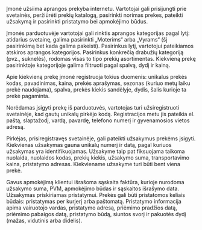 Įmonė užsiima aprangos prekyba internetu. Vartotojai gali prisijungti prie svetainės, peržiūrėti prekių katalogą, pasirinkti norimas prekes, pateikti užsakymą ir pasirinkti pristatymo bei apmokėjimo būdus. 

Įmonės parduotuvėje vartotojai gali rinktis aprangos kategorijas pagal lytį: atidarius svetainę, galima pasirinkti „Moterims“ arba „Vyrams“ (šį pasirinkimą bet kada galima pakeisti). Pasirinkus lytį, vartotojui pateikiamos atskiros aprangos kategorijos. Pasirinkus konkrečią drabužių kategoriją (pvz., suknelės), rodomas visas to tipo prekių asortimentas. Kiekvieną prekę pasirinktoje kategorijoje galima filtruoti pagal spalvą, dydį ir kainą.

Apie kiekvieną prekę įmonė registruoja tokius duomenis: unikalus prekės kodas, pavadinimas, kaina, prekės aprašymas, sezonas (kuriuo metų laiku prekė naudojama), spalva, prekės kiekis sandėlyje, dydis, šalis kurioje ta prekė pagaminta.

Norėdamas įsigyti prekę iš parduotuvės, vartotojas turi užsiregistruoti svetainėje, kad gautų unikalų pirkėjo kodą. Registracijos metu jis pateikia el. paštą, slaptažodį, vardą, pavardę, telefono numerį ir gyvenamosios vietos adresą. 

Pirkėjas, prisiregistravęs svetainėje, gali pateikti užsakymus prekėms įsigyti. Kiekvienas užsakymas gauna unikalų numerį ir datą, pagal kuriuos užsakymas yra identifikuojamas. Užsakyme taip pat fiksuojama taikoma nuolaida, nuolaidos kodas, prekių kiekis, užsakymo suma, transportavimo kaina, pristatymo adresas. Kiekviename užsakyme turi būti bent viena prekė.

Gavus apmokėjimą klientui išrašoma sąskaita faktūra, kurioje nurodoma užsakymo suma, PVM, apmokėjimo būdas ir sąskaitos išrašymo data. Užsakymas priskiriamas pristatymui. Prekės gali būti pristatomos keliais būdais: pristatymas per kurjerį arba paštomatą. Pristatymo informacija apima vairuotojo vardas, pristatymo adresą, priėmimo pradžios datą, priėmimo pabaigos datą, pristatymo būdą, siuntos svorį ir pakuotės dydį (mažas, vidutinis arba didelis). 

